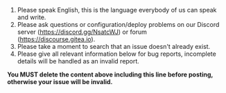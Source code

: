 1. Please speak English, this is the language everybody of us can speak and write.
2. Please ask questions or configuration/deploy problems on our Discord server (https://discord.gg/NsatcWJ) or forum (https://discourse.gitea.io).
3. Please take a moment to search that an issue doesn't already exist.
4. Please give all relevant information below for bug reports, incomplete details will be handled as an invalid report.

**You MUST delete the content above including this line before posting, otherwise your issue will be invalid.**
